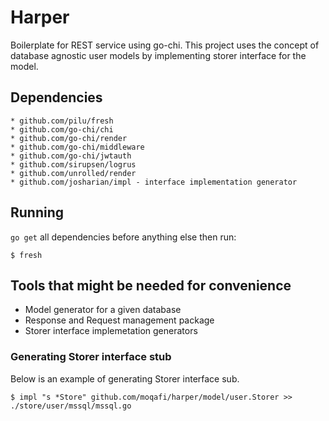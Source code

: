 # Harper 

Boilerplate for REST service using go-chi. This project uses the concept of database agnostic user models by implementing storer interface for the model. 

## Dependencies

	* github.com/pilu/fresh
	* github.com/go-chi/chi
	* github.com/go-chi/render
	* github.com/go-chi/middleware
	* github.com/go-chi/jwtauth
	* github.com/sirupsen/logrus
	* github.com/unrolled/render
	* github.com/josharian/impl - interface implementation generator

## Running
`go get` all dependencies before anything else then run:
    
    $ fresh

## Tools that might be needed for convenience

* Model generator for a given database
* Response and Request management package
* Storer interface implemetation generators
	
### Generating Storer interface stub
Below is an example of generating Storer interface sub. 

	$ impl "s *Store" github.com/moqafi/harper/model/user.Storer >> ./store/user/mssql/mssql.go
